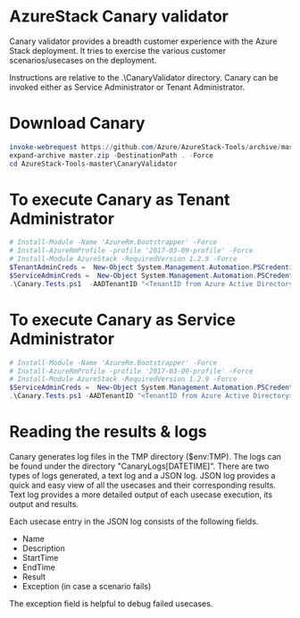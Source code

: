 
# AzureStack Canary validator
Canary validator provides a breadth customer experience with the Azure Stack deployment. It tries to exercise the various customer scenarios/usecases on the deployment. 

Instructions are relative to the .\CanaryValidator directory.
Canary can be invoked either as Service Administrator or Tenant Administrator.

# Download Canary
```powershell
invoke-webrequest https://github.com/Azure/AzureStack-Tools/archive/master.zip -OutFile master.zip
expand-archive master.zip -DestinationPath . -Force
cd AzureStack-Tools-master\CanaryValidator
```

# To execute Canary as Tenant Administrator
```powershell
# Install-Module -Name 'AzureRm.Bootstrapper' -Force
# Install-AzureRmProfile -profile '2017-03-09-profile' -Force
# Install-Module AzureStack -RequiredVersion 1.2.9 -Force
$TenantAdminCreds =  New-Object System.Management.Automation.PSCredential "<Tenant Admin username>", (ConvertTo-SecureString "<Tenant Admin password>" -AsPlainText -Force)
$ServiceAdminCreds =  New-Object System.Management.Automation.PSCredential "<Service Admin username>", (ConvertTo-SecureString "<Service Admin password>" -AsPlainText -Force)
.\Canary.Tests.ps1  -AADTenantID "<TenantID from Azure Active Directory>"  -AdminArmEndpoint "<Administrative ARM endpoint>" -ServiceAdminCredentials $ServiceAdminCreds -TenantArmEndpoint "<Tenant ARM endpoint>" -TenantAdminCredentials $TenantAdminCreds
```

# To execute Canary as Service Administrator
```powershell
# Install-Module -Name 'AzureRm.Bootstrapper' -Force
# Install-AzureRmProfile -profile '2017-03-09-profile' -Force
# Install-Module AzureStack -RequiredVersion 1.2.9 -Force
$ServiceAdminCreds =  New-Object System.Management.Automation.PSCredential "<Service Admin username>", (ConvertTo-SecureString "<Service Admin password>" -AsPlainText -Force)
.\Canary.Tests.ps1 -AADTenantID "<TenantID from Azure Active Directory>"  -AdminArmEndpoint "<Administrative ARM endpoint>"  -ServiceAdminCredentials $ServiceAdminCreds -TenantArmEndpoint "<Tenant ARM endpoint>" 
```
# Reading the results & logs
Canary generates log files in the TMP directory ($env:TMP). The logs can be found under the directory "CanaryLogs[DATETIME]". There are two types of logs generated, a text log and a JSON log. JSON log provides a quick and easy view of all the usecases and their corresponding results. Text log provides a more detailed output of each usecase execution, its output and results.

Each usecase entry in the JSON log consists of the following fields.
- Name
- Description
- StartTime
- EndTime
- Result
- Exception (in case a scenario fails)

The exception field is helpful to debug failed usecases.  

